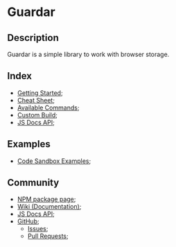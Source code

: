 # Guardar

## Description
Guardar is a simple library to work with browser storage.

## Index
- [Getting Started](./GetStarted.md);
- [Cheat Sheet](./CheatSheet.md);
- [Available Commands](./AvailableCommands.md);
- [Custom Build](./CustomBuild.md);
- [JS Docs API](https://201flaviosilva-labs.github.io/Guardar/);

## Examples
- [Code Sandbox Examples](https://codesandbox.io/examples/package/guardar);

## Community
- [NPM package page](https://www.npmjs.com/package/guardar);
- [Wiki (Documentation)](https://github.com/201flaviosilva-labs/Guardar/wiki);
- [JS Docs API](https://201flaviosilva-labs.github.io/Guardar/);
- [GitHub](https://github.com/201flaviosilva-labs/Guardar);
  - [Issues](https://github.com/201flaviosilva-labs/Guardar/issues);
  - [Pull Requests](https://github.com/201flaviosilva-labs/Guardar/pulls);
